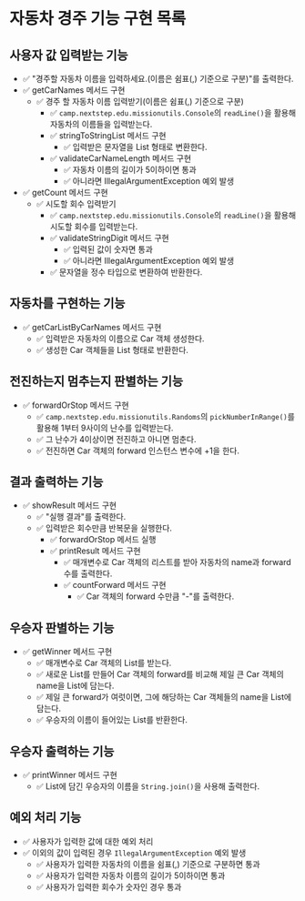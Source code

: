 # 자동차 경주 기능 구현 목록

## 사용자 값 입력받는 기능
- ✅ "경주할 자동차 이름을 입력하세요.(이름은 쉼표(,) 기준으로 구분)"를 출력한다.
- ✅ getCarNames 메서드 구현
    - ✅ 경주 할 자동차 이름 입력받기(이름은 쉼표(,) 기준으로 구분)
        - ✅ `camp.nextstep.edu.missionutils.Console`의 `readLine()`을 활용해 자동차의 이름들을 입력받는다.
        - ✅ stringToStringList 메서드 구현 
          - ✅ 입력받은 문자열을 List 형태로 변환한다.
        - ✅ validateCarNameLength 메서드 구현
            - ✅ 자동차 이름의 길이가 5이하이면 통과
            - ✅ 아니라면 IllegalArgumentException 예외 발생
- ✅ getCount 메서드 구현
    - ✅ 시도할 회수 입력받기
        - ✅ `camp.nextstep.edu.missionutils.Console`의 `readLine()`을 활용해 시도할 회수를 입력받는다.
        - ✅ validateStringDigit 메서드 구현
            - ✅ 입력된 값이 숫자면 통과
            - ✅ 아니라면 IllegalArgumentException 예외 발생
        - ✅ 문자열을 정수 타입으로 변환하여 반환한다.

## 자동차를 구현하는 기능
- ✅ getCarListByCarNames 메서드 구현
    - ✅ 입력받은 자동차의 이름으로 Car 객체 생성한다.
    - ✅ 생성한 Car 객체들을 List 형태로 반환한다.

## 전진하는지 멈추는지 판별하는 기능
- ✅ forwardOrStop 메서드 구현
    - ✅ `camp.nextstep.edu.missionutils.Randoms`의 `pickNumberInRange()`를 활용해 1부터 9사이의 난수를 입력받는다.
    - ✅ 그 난수가 4이상이면 전진하고 아니면 멈춘다.
    - ✅ 전진하면 Car 객체의 forward 인스턴스 변수에 +1을 한다.

## 결과 출력하는 기능
- ✅ showResult 메서드 구현
    - ✅ "실행 결과"를 출력한다.
    - ✅ 입력받은 회수만큼 반복문을 실행한다.
        - ✅ forwardOrStop 메서드 실행
        - ✅ printResult 메서드 구현
            - ✅ 매개변수로 Car 객체의 리스트를 받아 자동차의 name과 forward 수를 출력한다.
            - ✅ countForward 메서드 구현
                - ✅ Car 객체의 forward 수만큼 "-"를 출력한다.

## 우승자 판별하는 기능
- ✅ getWinner 메서드 구현
    - ✅ 매개변수로 Car 객체의 List를 받는다.
    - ✅ 새로운 List를 만들어 Car 객체의 forward를 비교해 제일 큰 Car 객체의 name을 List에 담는다.
    - ✅ 제일 큰 forward가 여럿이면, 그에 해당하는 Car 객체들의 name을 List에 담는다.
    - ✅ 우승자의 이름이 들어있는 List를 반환한다.

## 우승자 출력하는 기능
- ✅ printWinner 메서드 구현
    - ✅ List에 담긴 우승자의 이름을 `String.join()`을 사용해 출력한다.


## 예외 처리 기능
- ✅ 사용자가 입력한 값에 대한 예외 처리
- ✅ 이외의 값이 입력된 경우 `IllegalArgumentException` 예외 발생
    - ✅ 사용자가 입력한 자동차의 이름을 쉼표(,) 기준으로 구분하면 통과
    - ✅ 사용자가 입력한 자동차 이름의 길이가 5이하이면 통과
    - ✅ 사용자가 입력한 회수가 숫자인 경우 통과